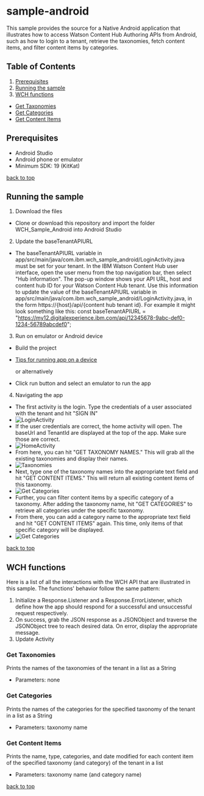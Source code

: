 # sample-android
This sample provides the source for a Native Android application that illustrates how to access Watson Content Hub Authoring APIs from Android, such as how to login to a tenant, retrieve the taxonomies, fetch content items, and filter content items by categories.

## Table of Contents
1. [Prerequisites](#prerequisites)
2. [Running the sample](#running-the-sample)
3. [WCH functions](#wch-functions)
  * [Get Taxonomies](#get-taxonomies)
  * [Get Categories](#get-categories)
  * [Get Content Items](#get-content-items)

## Prerequisites
* Android Studio
* Android phone or emulator
* Minimum SDK: 19 (KitKat)

[back to top](#sample-android)

## Running the sample
1. Download the files
  * Clone or download this repository and import the folder WCH_Sample_Android into Android Studio
2. Update the baseTenantAPIURL
  * The baseTenantAPIURL variable in app/src/main/java/com.ibm.wch_sample_android/LoginActivity.java must be set for your tenant. In the IBM Watson Content Hub user interface, open the user menu from the top navigation bar, then select "Hub information". The pop-up window shows your API URL, host and content hub ID for your Watson Content Hub tenant. Use this information to update the value of the baseTenantAPIURL variable in app/src/main/java/com.ibm.wch_sample_android/LoginActivity.java, in the form https://{host}/api/{content hub tenant id}. For example it might look something like this: const baseTenantAPIURL = "https://my12.digitalexperience.ibm.com/api/12345678-9abc-def0-1234-56789abcdef0";
3. Run on emulator or Android device
  * Build the project
  * [Tips for running app on a device](https://developer.android.com/studio/run/device.html)
  
    or alternatively
  * Click run button and select an emulator to run the app
4. Navigating the app
  * The first activity is the login. Type the credentials of a user associated with the tenant and hit "SIGN IN"
  * ![LoginActivity](/Wiki/img/login.PNG)
  * If the user credentials are correct, the home activity will open. The baseUrl and TenantId are displayed at the top of the app. Make sure those are correct.
  * ![HomeActivity](/Wiki/img/home.PNG)  
  * From here, you can hit "GET TAXONOMY NAMES." This will grab all the existing taxonomies and display their names.
  * ![Taxonomies](/Wiki/img/taxonomies.PNG)
  * Next, type one of the taxonomy names into the appropriate text field and hit "GET CONTENT ITEMS." This will return all existing content items of this taxonomy.
  * ![Get Categories](/Wiki/img/get_by_taxonomy.PNG)
  * Further, you can filter content items by a specific category of a taxonomy. After adding the taxonomy name, hit "GET CATEGORIES" to retrieve all categories under the specific taxonomy.
  * From there, you can add a category name to the appropriate text field and hit "GET CONTENT ITEMS" again. This time, only items of that specific category will be displayed.
  * ![Get Categories](/Wiki/img/get_by_taxonomy_category.PNG)

[back to top](#sample-android)

## WCH functions
Here is a list of all the interactions with the WCH API that are illustrated in this sample. The functions' behavior follow the same pattern:

1. Initialize a Response.Listener and a Response.ErrorListener, which define how the app should respond for a successful and unsuccessful request respectively.
2. On success, grab the JSON response as a JSONObject and traverse the JSONObject tree to reach desired data. On error, display the appropriate message.
3. Update Activity

### Get Taxonomies
Prints the names of the taxonomies of the tenant in a list as a String
* Parameters: none

### Get Categories
Prints the names of the categories for the specified taxonomy of the tenant in a list as a String
* Parameters: taxonomy name

### Get Content Items
Prints the name, type, categories, and date modified for each content item of the specified taxonomy (and category) of the tenant in a list 
* Parameters: taxonomy name (and category name)

[back to top](#sample-android)
